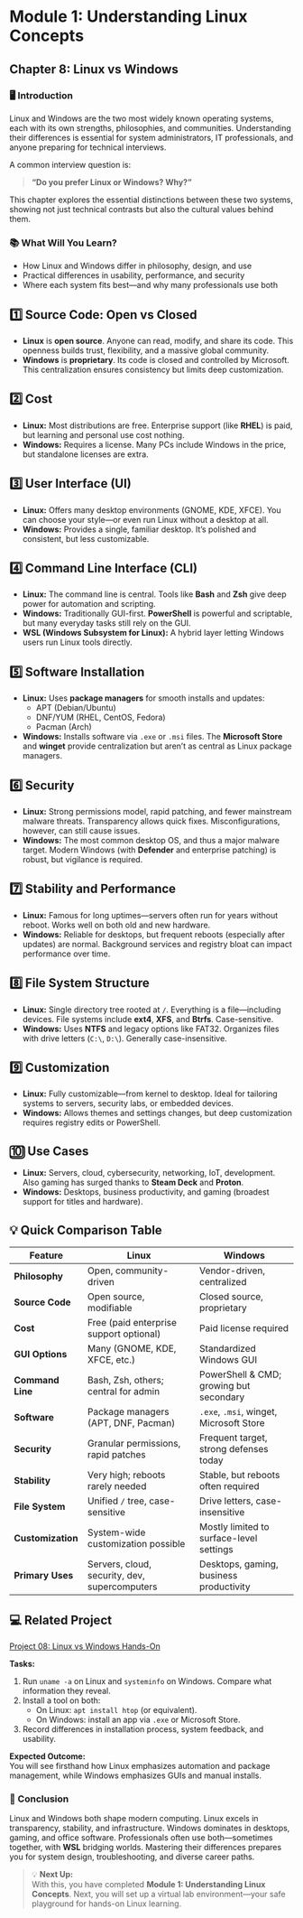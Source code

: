 # Module 1: Understanding Linux Concepts

## Chapter 8: Linux vs Windows

### 🖥️ Introduction

Linux and Windows are the two most widely known operating systems, each with its own strengths, philosophies, and communities. Understanding their differences is essential for system administrators, IT professionals, and anyone preparing for technical interviews.

A common interview question is:

> **“Do you prefer Linux or Windows? Why?”**  

This chapter explores the essential distinctions between these two systems, showing not just technical contrasts but also the cultural values behind them.

### 📚 What Will You Learn?

- How Linux and Windows differ in philosophy, design, and use  
- Practical differences in usability, performance, and security  
- Where each system fits best—and why many professionals use both  

## 1️⃣ Source Code: Open vs Closed

- **Linux** is **open source**. Anyone can read, modify, and share its code. This openness builds trust, flexibility, and a massive global community.  
- **Windows** is **proprietary**. Its code is closed and controlled by Microsoft. This centralization ensures consistency but limits deep customization.  

## 2️⃣ Cost

- **Linux:** Most distributions are free. Enterprise support (like **RHEL**) is paid, but learning and personal use cost nothing.  
- **Windows:** Requires a license. Many PCs include Windows in the price, but standalone licenses are extra.  

## 3️⃣ User Interface (UI)

- **Linux:** Offers many desktop environments (GNOME, KDE, XFCE). You can choose your style—or even run Linux without a desktop at all.  
- **Windows:** Provides a single, familiar desktop. It’s polished and consistent, but less customizable.  

## 4️⃣ Command Line Interface (CLI)

- **Linux:** The command line is central. Tools like **Bash** and **Zsh** give deep power for automation and scripting.  
- **Windows:** Traditionally GUI-first. **PowerShell** is powerful and scriptable, but many everyday tasks still rely on the GUI.  
- **WSL (Windows Subsystem for Linux):** A hybrid layer letting Windows users run Linux tools directly.  

## 5️⃣ Software Installation

- **Linux:** Uses **package managers** for smooth installs and updates:  
  - APT (Debian/Ubuntu)  
  - DNF/YUM (RHEL, CentOS, Fedora)  
  - Pacman (Arch)  
- **Windows:** Installs software via `.exe` or `.msi` files. The **Microsoft Store** and **winget** provide centralization but aren’t as central as Linux package managers.  

## 6️⃣ Security

- **Linux:** Strong permissions model, rapid patching, and fewer mainstream malware threats. Transparency allows quick fixes. Misconfigurations, however, can still cause issues.  
- **Windows:** The most common desktop OS, and thus a major malware target. Modern Windows (with **Defender** and enterprise patching) is robust, but vigilance is required.  

## 7️⃣ Stability and Performance

- **Linux:** Famous for long uptimes—servers often run for years without reboot. Works well on both old and new hardware.  
- **Windows:** Reliable for desktops, but frequent reboots (especially after updates) are normal. Background services and registry bloat can impact performance over time.  

## 8️⃣ File System Structure

- **Linux:** Single directory tree rooted at `/`. Everything is a file—including devices. File systems include **ext4**, **XFS**, and **Btrfs**. Case-sensitive.  
- **Windows:** Uses **NTFS** and legacy options like FAT32. Organizes files with drive letters (`C:\`, `D:\`). Generally case-insensitive.  

## 9️⃣ Customization

- **Linux:** Fully customizable—from kernel to desktop. Ideal for tailoring systems to servers, security labs, or embedded devices.  
- **Windows:** Allows themes and settings changes, but deep customization requires registry edits or PowerShell.  

## 🔟 Use Cases

- **Linux:** Servers, cloud, cybersecurity, networking, IoT, development. Also gaming has surged thanks to **Steam Deck** and **Proton**.  
- **Windows:** Desktops, business productivity, and gaming (broadest support for titles and hardware).  

## 💡 Quick Comparison Table

| Feature             | Linux                                          | Windows                                   |
|---------------------|-----------------------------------------------|-------------------------------------------|
| **Philosophy**      | Open, community-driven                        | Vendor-driven, centralized                |
| **Source Code**     | Open source, modifiable                       | Closed source, proprietary                |
| **Cost**            | Free (paid enterprise support optional)        | Paid license required                     |
| **GUI Options**     | Many (GNOME, KDE, XFCE, etc.)                  | Standardized Windows GUI                  |
| **Command Line**    | Bash, Zsh, others; central for admin           | PowerShell & CMD; growing but secondary   |
| **Software**        | Package managers (APT, DNF, Pacman)            | `.exe`, `.msi`, winget, Microsoft Store   |
| **Security**        | Granular permissions, rapid patches            | Frequent target, strong defenses today    |
| **Stability**       | Very high; reboots rarely needed               | Stable, but reboots often required        |
| **File System**     | Unified `/` tree, case-sensitive               | Drive letters, case-insensitive           |
| **Customization**   | System-wide customization possible             | Mostly limited to surface-level settings  |
| **Primary Uses**    | Servers, cloud, security, dev, supercomputers  | Desktops, gaming, business productivity   |

## 💻 Related Project

[Project 08: Linux vs Windows Hands-On](../Projects/08-linux-vs-windows.md)  

**Tasks:**  
1. Run `uname -a` on Linux and `systeminfo` on Windows. Compare what information they reveal.  
2. Install a tool on both:  
   - On Linux: `apt install htop` (or equivalent).  
   - On Windows: install an app via `.exe` or Microsoft Store.  
3. Record differences in installation process, system feedback, and usability.  

**Expected Outcome:**  
You will see firsthand how Linux emphasizes automation and package management, while Windows emphasizes GUIs and manual installs.  

### 🏁 Conclusion

Linux and Windows both shape modern computing. Linux excels in transparency, stability, and infrastructure. Windows dominates in desktops, gaming, and office software. Professionals often use both—sometimes together, with **WSL** bridging worlds. Mastering their differences prepares you for system design, troubleshooting, and diverse career paths.  

> 💡 **Next Up:**  
> With this, you have completed **Module 1: Understanding Linux Concepts**. Next, you will set up a virtual lab environment—your safe playground for hands-on Linux learning.
